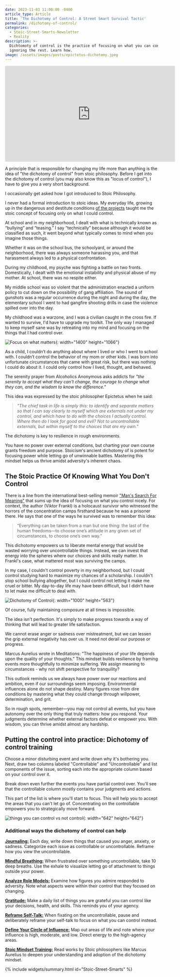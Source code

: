 ```yaml
---
date: 2023-11-03 11:00:00 -0400
article_type: Article
title: 'The Dichotomy of Control: A Street Smart Survival Tactic'
permalink: /dichotomy-of-control/
categories:
  - Stoic-Street-Smarts-Newsletter
  - Reality
description: >-
  Dichtomoty of control is the practice of focusing on what you can control and
  ignoring the rest. Learn how.
image: /assets/images/posts/epictetus-dichotomy.jpeg
---
```

<div class="cms-embed" data-cms-embed="PGlmcmFtZSB3aWR0aD0iNTYwIiBoZWlnaHQ9IjMxNSIgc3JjPSJodHRwczovL3d3dy55b3V0dWJlLmNvbS9lbWJlZC96bFFHVHZSdlpfVT9zaT1adk5LWC16X3Vaa3lmU3BuIiB0aXRsZT0iWW91VHViZSB2aWRlbyBwbGF5ZXIiIGZyYW1lYm9yZGVyPSIwIiBhbGxvdz0iYWNjZWxlcm9tZXRlcjsgYXV0b3BsYXk7IGNsaXBib2FyZC13cml0ZTsgZW5jcnlwdGVkLW1lZGlhOyBneXJvc2NvcGU7IHBpY3R1cmUtaW4tcGljdHVyZTsgd2ViLXNoYXJlIiBhbGxvd2Z1bGxzY3JlZW4+PC9pZnJhbWU+"><iframe width="560" height="315" src="https://www.youtube.com/embed/zlQGTvRvZ_U?si=ZvNKX-z_uZkyfSpn" title="YouTube video player" frameborder="0" allow="accelerometer; autoplay; clipboard-write; encrypted-media; gyroscope; picture-in-picture; web-share" allowfullscreen=""></iframe></div>

A principle that is responsible for changing my life more than anything is the idea of "the dichotomy of control" from stoic philosophy. Before I get into the dichotomy of control (you may also know this as "locus of control"), I have to give you a very short background.

I occasionally get asked how I got introduced to Stoic Philosophy.

I never had a formal introduction to stoic ideas. My everyday life, growing up in the dangerous and destitute conditions [of the projects](/the-projects/) taught me the stoic concept of focusing only on what I could control.

At school and in my neighborhood, I dealt with what is technically known as “bullying” and “teasing.” I say “technically” because although it would be classified as such, it went beyond what typically comes to mind when you imagine those things.

Whether it was on the school bus, the schoolyard, or around the neighborhood, there was always someone harassing you, and that harassment always led to a physical confrontation.

During my childhood, my psyche was fighting a battle on two fronts. Domestically, I dealt with the emotional instability and physical abuse of my mother. At school, there was no respite either.

My middle school was so violent that the administration enacted a uniform policy to cut down on the possibility of gang affiliation. The sound of gunshots was a regular occurrence during the night and during the day, the elementary school I went to had gangfire shooting drills in case the violence spilled over into the day.

My childhood was a warzone, and I was a civilian caught in the cross fire. If wanted to survive, I'd have to upgrade my toolkit. The only way I managed to keep myself sane was by retreating into my mind and focusing on the things that I had control over.

![Focus on what matters](/assets/images/posts/things-that-matter.jpeg "Focus on what matters"){: width="1400" height="1066"}

As a child, I couldn’t do anything about where I lived or who I went to school with. I couldn’t control the behavior of my mom or other kids. I was born into unfortunate circumstances that came with great risk, but there was nothing I could do about it. I could only control how I lived, thought, and behaved.

The serenity prayer from Alcoholics Anonymous asks addicts for *"the serenity to accept what they can't change, the courage to change what they can, and the wisdom to know the difference."*

This idea was expressed by the stoic philosopher Epictetus when he said:

> *"The chief task in life is simply this: to identify and separate matters so that I can say clearly to myself which are externals not under my control, and which have to do with the choices I actually control. Where then do I look for good and evil? Not to uncontrollable externals, but within myself to the choices that are my own."*

The dichotomy is key to resilience in rough environments.

You have no power over external conditions, but charting your own course grants freedom and purpose. Stoicism's ancient dichotomy of is potent for focusing power while letting go of unwinnable battles. Mastering this mindset helps us thrive amidst adversity's inherent chaos.

## The Stoic Practice Of Knowing What You Don't Control

There is a line from the international best-selling memoir ["Man's Search For Meaning"](/quotes-from-mans-search-for-meaning) that sums up the idea of focusing on what you control nicely. For context, the author (Viktor Frankl) is a holocaust survivor who witnessed the horrors of the concentration camps firsthand because he was a prisoner there. He says that one of the ways he survived was to remember this idea:

> “Everything can be taken from a man but one thing: the last of the human freedoms—to choose one’s attitude in any given set of circumstances, to choose one’s own way.”

This dichotomy empowers us to liberate mental energy that would be wasted worrying over uncontrollable things. Instead, we can invest that energy into the spheres where our choices and skills really matter. In Frankl's case, what mattered most was surviving the camps.

In my case, I couldn't control poverty in my neighborhood, but I could control studying hard to maximize my chances of a scholarship. I couldn't stop school bullying altogether, but I could control not letting it make me cruel or bitter. My day-to-day life may have been difficult, but I didn't have to let make me difficult to deal with.

![Dichotomy of Control](/assets/images/posts/dichotomy-of-control.png "Dichotomy of Control"){: width="1000" height="563"}

Of course, fully maintaining composure at all times is impossible.

The idea isn't perfection. It's simply to make progress towards a way of thinking that will lead to greater life satisfaction.

We cannot erase anger or sadness over mistreatment, but we can lessen the grip external negativity has over us. It need not derail our purpose or progress.

Marcus Aurelius wrote in Meditations: "The happiness of your life depends upon the quality of your thoughts.” This mindset builds resilience by framing events more thoughtfully to minimize suffering. We assign meaning to circumstances - why not shift perspective for tranquility?

This outlook reminds us we always have power over our reactions and ambition, even if our surroundings seem imposing. Environmental influences alone do not shape destiny. Many figures rose from dire conditions by mastering what they could change through willpower, determination, and grit.

So in rough spots, remember—you may not control all events, but you have autonomy over the only thing that truly matters: how you respond. Your judgments determine whether external factors defeat or empower you. With wisdom, you can thrive amidst almost any hardship.

## Putting the control into practice: Dichotomy of control training

Choose a minor disturbing event and write down why it's bothering you. Next, draw two columns labeled "Controllable" and "Uncontrollable" and list components of the issue, sorting each into the appropriate column based on your control over it.

Break down even further the events you have partial control over. You'll see that the controllable column mostly contains your judgments and actions.

This part of the list is where you'll start to focus. This will help you to accept the areas that you can't let go of. Concentrating on the controllable empowers you to strategically move forward.

![things you can control vs not control](/assets/images/posts/things-i-cant-control.jpg "things you can control vs not control"){: width="642" height="642"}

### Additional ways the dichotomy of control can help

<u><strong>Journaling:</strong></u> Each day, write down things that caused you anger, anxiety, or sadness. Categorize each issue as controllable or uncontrollable. Reframe how you view the uncontrollable.

<u><strong>Mindful Breathing:</strong></u> When frustrated over something uncontrollable, take 10 deep breaths. Use the exhale to visualize letting go of attachment to things outside your power.

<u><strong>Analyze Role Models:</strong></u> Examine how figures you admire responded to adversity. Note what aspects were within their control that they focused on changing.

<u><strong>Gratitude:</strong></u> Make a daily list of things you are grateful you can control like your decisions, health, and skills. This reminds you of your agency.

<u><strong>Reframe Self-Talk:</strong></u> When fixating on the uncontrollable, pause and deliberately reframe your self-talk to focus on what you can control instead.

<u><strong>Define Your Circle of Influence:</strong></u> Map out areas of life and note where your influence is high, moderate, and low. Direct energy to the high-agency areas.

<u><strong>Stoic Mindset Training:</strong></u> Read works by Stoic philosophers like Marcus Aurelius to deepen your understanding and adoption of the dichotomy mindset.

{% include widgets/summary.html id="Stoic-Street-Smarts" %}